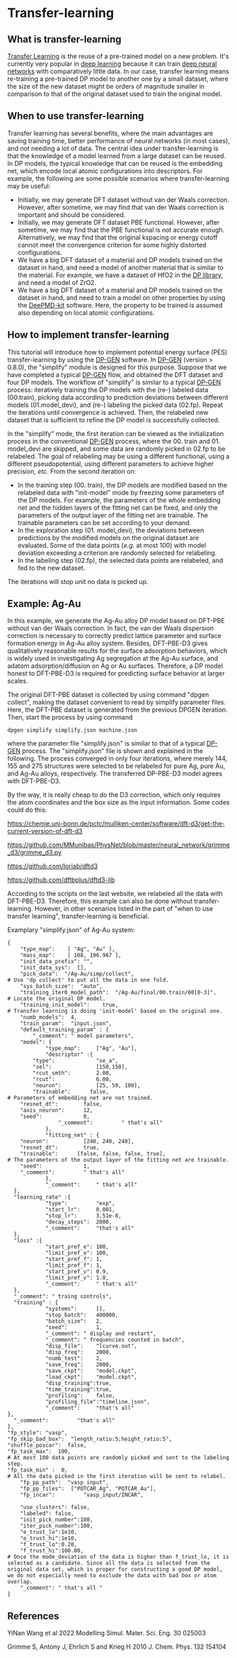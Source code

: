# Transfer-learning

## What is transfer-learning

[Transfer Learning](https://builtin.com/data-science/transfer-learning) is the reuse of a pre-trained model on a new problem. It's currently very popular in [deep learning](https://builtin.com/artificial-intelligence/deep-learning) because it can train [deep neural networks](https://builtin.com/data-science/recurrent-neural-networks-and-lstm) with comparatively little data. In our case, transfer learning means re-training a pre-trained DP model to another one by a small dataset, where the size of the new dataset might be orders of magnitude smaller in comparison to that of the original dataset used to train the original model. 

## When to use transfer-learning

Transfer learning has several benefits, where the main advantages are saving training time, better performance of neural networks (in most cases), and not needing a lot of data. The central idea under transfer-learning is that the knowledge of a model learned from a large dataset can be reused.  In DP models, the typical knowledge that can be reused is the embedding net, which encode local atomic configurations into descriptors. For example, the following are some possible scenarios where transfer-learning may be useful:

- Initially, we may generate DFT dataset without van der Waals correction. However, after sometime, we may find that van der Waals correction is important and should be considered.
- Initially, we may generate DFT dataset PBE functional. However, after sometime, we may find that the PBE functional is not accurate enough. Alternatively, we may find that the original kspacing or energy cutoff cannot meet the convergence criterion for some highly distorted configurations.
- We have a big DFT dataset of a material and DP models trained on the dataset in hand, and need a model of another material that is similar to the material. For example, we have a dataset of HfO2 in the [DP library](https://dplibrary.deepmd.net/), and need a model of ZrO2.
- We have a big DFT dataset of a material and DP models trained on the dataset in hand, and need to train a model on other properties by using the [DeePMD-kit](https://github.com/deepmodeling/deepmd-kit) software. Here, the property to be trained is assumed also depending on local atomic configurations.

## How to implement transfer-learning

This tutorial will introduce how to implement potential energy surface (PES) transfer-learning by using the [DP-GEN](https://github.com/deepmodeling/dpgen) software. In [DP-GEN](https://github.com/deepmodeling/dpgen) (version > 0.8.0), the "simplify" module is designed for this purpose. Suppose that we have completed a typical [DP-GEN](https://github.com/deepmodeling/dpgen) flow, and obtained the DFT dataset and four DP models. The workflow of "simplify" is similar to a typical [DP-GEN](https://github.com/deepmodeling/dpgen) process: iteratively training the DP models with the (re-) labeled data (00.train), picking data according to prediction deviations between different models (01.model_devi), and (re-) labeling the picked data (02.fp). Repeat the iterations until convergence is achieved. Then, the relabeled new dataset that is sufficient to refine the DP model is successfully collected.

In the "simplify" mode, the first iteration can be viewed as the initialization process in the conventional [DP-GEN](https://github.com/deepmodeling/dpgen) process, where the 00. train and 01. model_devi are skipped, and some data are randomly picked in 02.fp to be relabeled. The goal of relabeling may be using a different functional, using a different pseudopotential, using different parameters to achieve higher precision, *etc*. From the second iteration on:

- In the training step (00. train), the DP models are modified based on the relabeled data with "init-model" mode by freezing some parameters of the DP models. For example, the parameters of the whole embedding net and the hidden layers of the fitting net can be fixed, and only the parameters of the output layer of the fitting net are trainable. The trainable parameters can be set according to your demand.
- In the exploration step (01. model_devi), the deviations between predictions by the modified models on the original dataset are evaluated. Some of the data points (*e.g.* at most 100) with model deviation exceeding a criterion are randomly selected for relabeling.
- In the labeling step (02.fp), the selected data points are relabeled, and fed to the new dataset. 

The iterations will stop unit no data is picked up. 

## Example: Ag-Au

In this example, we generate the Ag-Au alloy DP model based on DFT-PBE without van der Waals correction. In fact, the van der Waals dispersion correction is necessary to correctly predict lattice parameter and surface formation energy in Ag-Au alloy system. Besides, DFT-PBE-D3 gives qualitatively reasonable results for the surface adsorption behaviors, which is widely used in investigating Ag segregation at the Ag-Au surface, and adatom adsorption/diffusion on Ag or Au surfaces. Therefore, a DP model honest to DFT-PBE-D3 is required for predicting surface behavior at larger scales.

The original DFT-PBE dataset is collected by using command "dpgen collect", making the dataset convenient to read by simplify parameter files. Here, the DFT-PBE dataset is generated from the previous DPGEN iteration. Then, start the process by using command 

```Plain%20Text
dpgen simplify simplify.json machine.json
```

where the parameter file "simplify.json" is similar to that of a typical [DP-GEN](https://github.com/deepmodeling/dpgen) process. The "simplify.json" file is shown and explained in the following. The process converged in only four iterations, where merely 144, 155 and 275 structures were selected to be relabeled for pure Ag, pure Au, and Ag-Au alloys, respectively. The transferred DP-PBE-D3 model agrees with DFT-PBE-D3.

By the way, it is really cheap to do the D3 correction, which only requires the atom coordinates and the box size as the input information. Some codes could do this:

https://chemie.uni-bonn.de/pctc/mulliken-center/software/dft-d3/get-the-current-version-of-dft-d3

https://github.com/MMunibas/PhysNet/blob/master/neural_network/grimme_d3/grimme_d3.py

https://github.com/loriab/dftd3

https://github.com/dftbplus/dftd3-lib

According to the scripts on the last website, we relabeled all the data with DFT-PBE-D3. Therefore, this example can also be done without transfer-learning. However, in other scenarios listed in the part of "when to use transfer learning", transfer-learning is beneficial.

 

Examplary "simplify.json" of Ag-Au system: 

```
{
    "type_map":    [ "Ag", "Au" ],
    "mass_map":    [ 108, 196.967 ],
    "init_data_prefix": "",
    "init_data_sys":  [],
    "pick_data":  "/Ag-Au/simp/collect",
# Use 'dp collect' to put all the data in one fold. 
    "sys_batch_size":  "auto",
    "training_iter0_model_path":  "/Ag-Au/final/00.train/00[0-3]",
# Locate the original DP model.
    "training_init_model":    true,
# Transfer learning is doing 'init-model' based on the original one. 
    "numb_models":  4,
    "train_param":  "input.json",
    "default_training_param" : {
        "_comment": " model parameters",
    "model": {
            "type_map":     ["Ag", "Au"],
            "descriptor" :{
        "type":             "se_a",
        "sel":              [150,150],
        "rcut_smth":        2.00,
        "rcut":             6.00,
        "neuron":           [25, 50, 100],
        "trainable":      false,
# Parameters of embedding net are not trained.
    "resnet_dt":        false,
    "axis_neuron":      12,
    "seed":             0,
                "_comment":         " that's all"
            },
            "fitting_net" : {
    "neuron":           [240, 240, 240],
    "resnet_dt":        true,
    "trainable":      [false, false, false, true],
# The parameters of the output layer of the fitting net are trainable. 
    "seed":             1,
    "_comment":         " that's all"
            },
            "_comment":     " that's all"
  },
  "learning_rate" :{
            "type":         "exp",
            "start_lr":     0.001,
            "stop_lr":      3.51e-8,
            "decay_steps":  2000,
            "_comment":     "that's all"
  },
  "loss" :{
            "start_pref_e": 100,
            "limit_pref_e": 100,
            "start_pref_f": 1,
            "limit_pref_f": 1,
            "start_pref_v": 0.9,
            "limit_pref_v": 1.0,
            "_comment":     " that's all"
  },
  "_comment": " traing controls",
  "training" : {
            "systems":      [],
            "stop_batch":   400000,
            "batch_size":   2,
            "seed":         1,
            "_comment": " display and restart",
            "_comment": " frequencies counted in batch",
            "disp_file":    "lcurve.out",
            "disp_freq":    2000,
            "numb_test":    2,
            "save_freq":    2000,
            "save_ckpt":    "model.ckpt",
            "load_ckpt":    "model.ckpt",
            "disp_training":true,
            "time_training":true,
            "profiling":    false,
            "profiling_file":"timeline.json",
            "_comment":     "that's all"
},
  "_comment":         "that's all"
},
"fp_style": "vasp",
"fp_skip_bad_box":  "length_ratio:5;height_ratio:5",
"shuffle_poscar":  false,
"fp_task_max":  100,
# At most 100 data points are randomly picked and sent to the labeling step.
"fp_task_min" :  0,
# All the data picked in the first iteration will be sent to relabel. 
    "fp_pp_path":  "vasp_input",
    "fp_pp_files":  ["POTCAR_Ag", "POTCAR_Au"],
    "fp_incar":         "vasp_input/INCAR",

    "use_clusters": false,
    "labeled": false,
    "init_pick_number":100,
    "iter_pick_number":100,
    "e_trust_lo":1e10,
    "e_trust_hi":1e10,
    "f_trust_lo":0.20,
    "f_trust_hi":100.00,
# Once the mode_deviation of the data is higher than f_trust_lo, it is selected as a candidate. Since all the data is selected from the original data set, which is proper for constructing a good DP model,  we do not especially need to exclude the data with bad box or atom overlap.    
    "_comment": " that's all "
}
```

## References

YiNan Wang et al 2022 Modelling Simul. Mater. Sci. Eng. 30 025003

Grimme S, Antony J, Ehrlich S and Krieg H 2010 J. Chem. Phys. 132 154104
